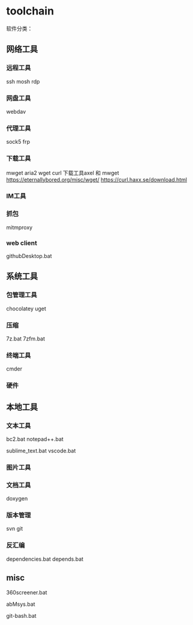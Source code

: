 # toolchain


软件分类：

## 网络工具

### 远程工具
ssh
mosh
rdp
### 网盘工具
webdav

### 代理工具
sock5
frp
### 下载工具
mwget
aria2
wget
curl
下载工具axel 和 mwget
https://eternallybored.org/misc/wget/
https://curl.haxx.se/download.html
### IM工具
### 抓包
mitmproxy
### web client
githubDesktop.bat

## 系统工具

### 包管理工具
chocolatey
uget
### 压缩
7z.bat
7zfm.bat
### 终端工具
cmder
### 硬件

## 本地工具

### 文本工具
bc2.bat
notepad++.bat

sublime_text.bat
vscode.bat
### 图片工具


### 文档工具
doxygen
### 版本管理
svn
git
### 反汇编

dependencies.bat
depends.bat
## misc

360screener.bat

abMsys.bat


git-bash.bat



